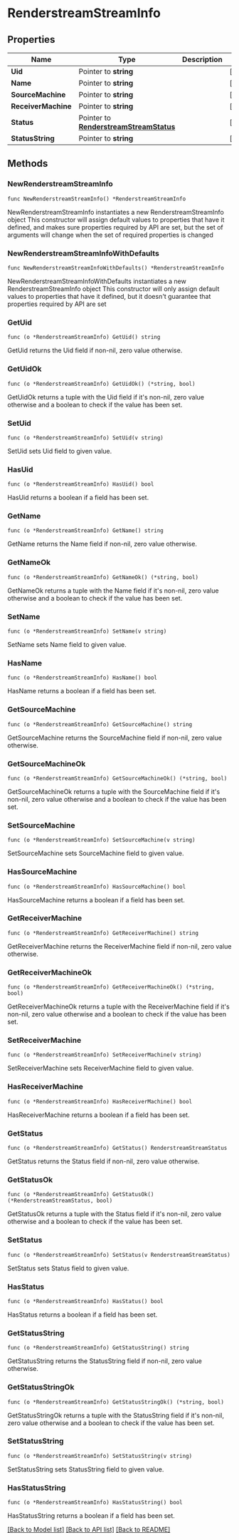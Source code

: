 # RenderstreamStreamInfo

## Properties

Name | Type | Description | Notes
------------ | ------------- | ------------- | -------------
**Uid** | Pointer to **string** |  | [optional] 
**Name** | Pointer to **string** |  | [optional] 
**SourceMachine** | Pointer to **string** |  | [optional] 
**ReceiverMachine** | Pointer to **string** |  | [optional] 
**Status** | Pointer to [**RenderstreamStreamStatus**](RenderstreamStreamStatus.md) |  | [optional] 
**StatusString** | Pointer to **string** |  | [optional] 

## Methods

### NewRenderstreamStreamInfo

`func NewRenderstreamStreamInfo() *RenderstreamStreamInfo`

NewRenderstreamStreamInfo instantiates a new RenderstreamStreamInfo object
This constructor will assign default values to properties that have it defined,
and makes sure properties required by API are set, but the set of arguments
will change when the set of required properties is changed

### NewRenderstreamStreamInfoWithDefaults

`func NewRenderstreamStreamInfoWithDefaults() *RenderstreamStreamInfo`

NewRenderstreamStreamInfoWithDefaults instantiates a new RenderstreamStreamInfo object
This constructor will only assign default values to properties that have it defined,
but it doesn't guarantee that properties required by API are set

### GetUid

`func (o *RenderstreamStreamInfo) GetUid() string`

GetUid returns the Uid field if non-nil, zero value otherwise.

### GetUidOk

`func (o *RenderstreamStreamInfo) GetUidOk() (*string, bool)`

GetUidOk returns a tuple with the Uid field if it's non-nil, zero value otherwise
and a boolean to check if the value has been set.

### SetUid

`func (o *RenderstreamStreamInfo) SetUid(v string)`

SetUid sets Uid field to given value.

### HasUid

`func (o *RenderstreamStreamInfo) HasUid() bool`

HasUid returns a boolean if a field has been set.

### GetName

`func (o *RenderstreamStreamInfo) GetName() string`

GetName returns the Name field if non-nil, zero value otherwise.

### GetNameOk

`func (o *RenderstreamStreamInfo) GetNameOk() (*string, bool)`

GetNameOk returns a tuple with the Name field if it's non-nil, zero value otherwise
and a boolean to check if the value has been set.

### SetName

`func (o *RenderstreamStreamInfo) SetName(v string)`

SetName sets Name field to given value.

### HasName

`func (o *RenderstreamStreamInfo) HasName() bool`

HasName returns a boolean if a field has been set.

### GetSourceMachine

`func (o *RenderstreamStreamInfo) GetSourceMachine() string`

GetSourceMachine returns the SourceMachine field if non-nil, zero value otherwise.

### GetSourceMachineOk

`func (o *RenderstreamStreamInfo) GetSourceMachineOk() (*string, bool)`

GetSourceMachineOk returns a tuple with the SourceMachine field if it's non-nil, zero value otherwise
and a boolean to check if the value has been set.

### SetSourceMachine

`func (o *RenderstreamStreamInfo) SetSourceMachine(v string)`

SetSourceMachine sets SourceMachine field to given value.

### HasSourceMachine

`func (o *RenderstreamStreamInfo) HasSourceMachine() bool`

HasSourceMachine returns a boolean if a field has been set.

### GetReceiverMachine

`func (o *RenderstreamStreamInfo) GetReceiverMachine() string`

GetReceiverMachine returns the ReceiverMachine field if non-nil, zero value otherwise.

### GetReceiverMachineOk

`func (o *RenderstreamStreamInfo) GetReceiverMachineOk() (*string, bool)`

GetReceiverMachineOk returns a tuple with the ReceiverMachine field if it's non-nil, zero value otherwise
and a boolean to check if the value has been set.

### SetReceiverMachine

`func (o *RenderstreamStreamInfo) SetReceiverMachine(v string)`

SetReceiverMachine sets ReceiverMachine field to given value.

### HasReceiverMachine

`func (o *RenderstreamStreamInfo) HasReceiverMachine() bool`

HasReceiverMachine returns a boolean if a field has been set.

### GetStatus

`func (o *RenderstreamStreamInfo) GetStatus() RenderstreamStreamStatus`

GetStatus returns the Status field if non-nil, zero value otherwise.

### GetStatusOk

`func (o *RenderstreamStreamInfo) GetStatusOk() (*RenderstreamStreamStatus, bool)`

GetStatusOk returns a tuple with the Status field if it's non-nil, zero value otherwise
and a boolean to check if the value has been set.

### SetStatus

`func (o *RenderstreamStreamInfo) SetStatus(v RenderstreamStreamStatus)`

SetStatus sets Status field to given value.

### HasStatus

`func (o *RenderstreamStreamInfo) HasStatus() bool`

HasStatus returns a boolean if a field has been set.

### GetStatusString

`func (o *RenderstreamStreamInfo) GetStatusString() string`

GetStatusString returns the StatusString field if non-nil, zero value otherwise.

### GetStatusStringOk

`func (o *RenderstreamStreamInfo) GetStatusStringOk() (*string, bool)`

GetStatusStringOk returns a tuple with the StatusString field if it's non-nil, zero value otherwise
and a boolean to check if the value has been set.

### SetStatusString

`func (o *RenderstreamStreamInfo) SetStatusString(v string)`

SetStatusString sets StatusString field to given value.

### HasStatusString

`func (o *RenderstreamStreamInfo) HasStatusString() bool`

HasStatusString returns a boolean if a field has been set.


[[Back to Model list]](../README.md#documentation-for-models) [[Back to API list]](../README.md#documentation-for-api-endpoints) [[Back to README]](../README.md)


